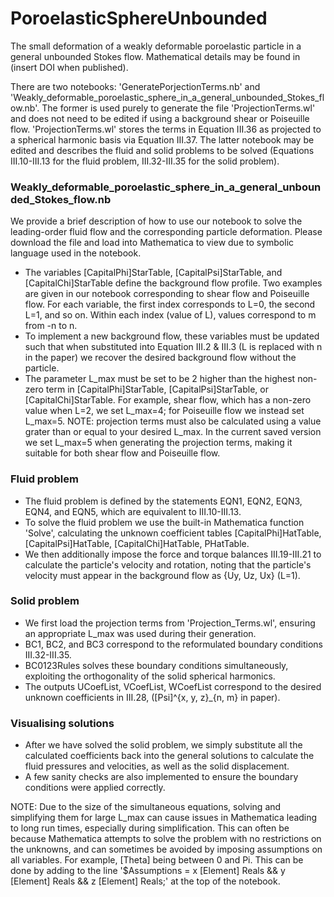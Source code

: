 # PoroelasticSphereUnbounded
The small deformation of a weakly deformable poroelastic particle in a general unbounded Stokes flow. Mathematical details may be found in (insert DOI when published).

There are two notebooks: 'GeneratePorjectionTerms.nb' and 'Weakly_deformable_poroelastic_sphere_in_a_general_unbounded_Stokes_flow.nb'. The former is used purely to generate the file 'ProjectionTerms.wl' and does not need to be edited if using a background shear or Poiseuille flow. 'ProjectionTerms.wl' stores the terms in Equation III.36 as projected to a spherical harmonic basis via Equation III.37. The latter notebook may be edited and describes the fluid and solid problems to be solved (Equations III.10-III.13 for the fluid problem, III.32-III.35 for the solid problem). 

### Weakly_deformable_poroelastic_sphere_in_a_general_unbounded_Stokes_flow.nb
We provide a brief description of how to use our notebook to solve the leading-order fluid flow and the corresponding particle deformation. Please download the file and load into Mathematica to view due to symbolic language used in the notebook.
 - The variables \[CapitalPhi]StarTable, \[CapitalPsi]StarTable, and \[CapitalChi]StarTable define the background flow profile. Two examples are given in our notebook corresponding to shear flow and Poiseuille flow. For each variable, the first index corresponds to L=0, the second L=1, and so on. Within each index (value of L), values correspond to m from -n to n. 
 - To implement a new background flow, these variables must be updated such that when substituted into Equation III.2 & III.3 (L is replaced with n in the paper) we recover the desired background flow without the particle. 
 - The parameter L_max must be set to be 2 higher than the highest non-zero term in \[CapitalPhi]StarTable, \[CapitalPsi]StarTable, or \[CapitalChi]StarTable. For example, shear flow, which has a non-zero value when L=2, we set L_max=4; for Poiseuille flow we instead set L_max=5. NOTE: projection terms must also be calculated using a value grater than or equal to your desired L_max. In the current saved version we set L_max=5 when generating the projection terms, making it suitable for both shear flow and Poiseuille flow.
   
### Fluid problem
 - The fluid problem is defined by the statements EQN1, EQN2, EQN3, EQN4, and EQN5, which are equivalent to III.10-III.13.
 - To solve the fluid problem we use the built-in Mathematica function 'Solve', calculating the unknown coefficient tables \[CapitalPhi]HatTable, \[CapitalPsi]HatTable, \[CapitalChi]HatTable, PHatTable.
 - We then additionally impose the force and torque balances III.19-III.21 to calculate the particle's velocity and rotation, noting that the particle's velocity must appear in the background flow as {Uy, Uz, Ux} (L=1).
### Solid problem
 - We first load the projection terms from 'Projection_Terms.wl', ensuring an appropriate L_max was used during their generation.
 - BC1, BC2, and BC3 correspond to the reformulated boundary conditions III.32-III.35.
 - BC0123Rules solves these boundary conditions simultaneously, exploiting the orthogonality of the solid spherical harmonics.
 - The outputs UCoefList, VCoefList, WCoefList correspond to the desired unknown coefficients in III.28, (\[Psi]^{x, y, z}_{n, m} in paper).
### Visualising solutions
 - After we have solved the solid problem, we simply substitute all the calculated coefficients back into the general solutions to calculate the fluid pressures and velocities, as well as the solid displacement.
 - A few sanity checks are also implemented to ensure the boundary conditions were applied correctly.

NOTE: Due to the size of the simultaneous equations, solving and simplifying them for large L_max can cause issues in Mathematica leading to long run times, especially during simplification. This can often be because Mathematica attempts to solve the problem with no restrictions on the unknowns, and can sometimes be avoided by imposing assumptions on all variables. For example, \[Theta] being between 0 and Pi. This can be done by adding to the line '$Assumptions = x \[Element] Reals && y \[Element] Reals && z \[Element] Reals;' at the top of the notebook.
